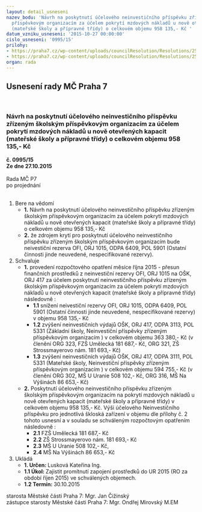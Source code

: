 ```yaml
---
layout: detail_usneseni
nazev_bodu: 'Návrh na poskytnutí účelového neinvestičního příspěvku zřízeným školským
  příspěvkovým organizacím za účelem pokrytí mzdových nákladů u nově otevřených kapacit
  (mateřské školy a přípravné třídy) o celkovém objemu 958 135,- Kč '
datum_vzniku_usneseni: '2015-10-27 00:00:00'
cislo_usneseni: '0995/15'
prilohy:
- https://praha7.cz/wp-content/uploads/councilResolution/Resolutions/25854/69-15-%c4%8d.1_-__d%c5%afvodov%c3%a1_zpr%c3%a1va.doc
- https://praha7.cz/wp-content/uploads/councilResolution/Resolutions/25854/69-15-%c4%8d.2_-_p%c5%99%c3%adpis_mhmp_s-mhmp_1472377_2015.pdf
organ: rada
---
```

<div id="ucUsn_pList" class="usn">
	<span><h2>Usnesení rady MČ Praha 7 </h2>
<br></span><div class="standBody">
<span><h3>Návrh na poskytnutí účelového neinvestičního příspěvku zřízeným školským příspěvkovým organizacím za účelem pokrytí mzdových nákladů u nově otevřených kapacit (mateřské školy a přípravné třídy) o celkovém objemu 958 135,- Kč </h3></span><div class="center">
		<strong>č. 0995/15</strong><br>
	</div>
<div class="center">
		<strong>Ze dne 27.10.2015</strong><br><br>
	</div>Rada MČ P7<br> po projednání<br><br><ol>
<li>Bere na vědomí<ul>
<li>
<strong>1.</strong> Návrh na poskytnutí účelového neinvestičního příspěvku zřízeným školským příspěvkovým organizacím za účelem pokrytí mzdových nákladů u nově otevřených kapacit (mateřské školy a přípravné třídy) o celkovém objemu 958 135,- Kč </li>
<li>
<strong>2.</strong> že zdrojem krytí pro poskytnutí účelového neinvestičního příspěvku zřízeným školským příspěvkovým organizacím bude neivestiční rezerva OFI, ORJ 1015, ODPA 6409, POL 5901 (Ostatní činnosti jinde neuvedené, nespecifikované rezervy).  </li>
</ul>
</li>
<li>Schvaluje<ul>
<li>
<strong>1.</strong> provedení rozpočtového opatření měsíce října 2015 - přesun finančních prostředků  z neinvestiční rezervy OFI, ORJ 1015  na OŠK, ORJ 417 za účelem poskytnutí neinvestičního příspěvku zřízeným školským příspěvkovým organizacím za účelem pokrytí mzdových nákladů u nově otevřených kapacit (mateřské školy  a přípravné třídy) následovně : <ul>
<li>
<strong>1.1</strong> snížení neivestiční rezervy OFI, ORJ 1015, ODPA 6409, POL 5901 (Ostatní činnosti jinde neuvedené, nespecifikované rezervy) v objemu  958 135,- Kč  </li>
<li>
<strong>1.2</strong> zvýšení neinvestičních výdajů OŠK, ORJ 417, ODPA 3113, POL 5331 (Základní školy, Neinvestiční příspěvky zřízeným příspěvkovým organizacím ) v celkovém objemu 363 380,- Kč (v členění ORG 323, FZŠ Umělecká 181 687,- Kč, ORG 321, ZŠ Strossmayerovo nám. 181 693,- Kč) </li>
<li>
<strong>1.3</strong> zvýšení neinvestičních výdajů OŠK, ORJ 417, ODPA 3111, POL 5331 (Mateřské školy, Neinvestiční příspěvky zřízeným příspěvkovým organizacím ) v celkovém objemu 594 755,- Kč (v členění ORG 302, MŠ U Uranie 508 102,- Kč, ORG 316, MŠ Na Výšinách 86 653,- Kč) </li>
</ul>
</li>
<li>
<strong>2.</strong> Poskytnutí účelového neinvestičního příspěvku zřízeným školským příspěvkovým organizacím na pokrytí mzdových nákladů u nově otevřených kapacit (mateřské školy a přípravné třídy) v celkovém objemu 958 135,- Kč. Výši účelového Neinvestičního příspěvku pro jednotlivá škloská zařízení v objemu dle přílohy č. 2 tohoto usnesní a v souladu se schváleným rozpočtovým opatřením následovně : <ul>
<li>
<strong>2.1</strong> FZŠ Umělecká 181 687,- Kč</li>
<li>
<strong>2.2</strong> ZŠ Strossmayerovo nám. 181 693,- Kč</li>
<li>
<strong>2.3</strong> MŠ U Uranie 508 102,- Kč,</li>
<li>
<strong>2.4</strong> MŠ Na Výšinách 86 653,- Kč</li>
</ul>
</li>
</ul>
</li>
<li>Ukládá<ul>
<li>
<strong>1. Určen: </strong>Lusková Kateřina Ing.</li>
<li>
<strong>1.1 Úkol: </strong>Zajistit promítnutí zapojení prostředků do UR 2015 (RO za období říjen 2015) ve schválených objemech.</li>
<li>
<strong>1.2 Termín: </strong>30.10.2015</li>
</ul>
</li>
</ol>starosta Městské části Praha 7: Mgr. Jan Čižinský<br>zástupce starosty Městské části Praha 7: Mgr. Ondřej Mirovský M.EM 
</div>
</div>